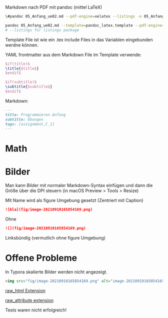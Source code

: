 Markdown nach PDF mit pandoc (mittel LaTeX)

```sh
\#pandoc 05_Anfang_ue02.md --pdf-engine=xelatex --listings -o 05_Anfang_ue02.pdf

pandoc 05_Anfang_ue02.md --template=pandoc_latex.template --pdf-engine=xelatex --listings -o 05_Anfang_ue02.pdf
# --listings für listings package
```

Template File ist wie ein .tex include Files in das Variablen eingebunden werdne können.

YAML frontmatter aus dem Markdown File im Template verwende:

```latex
$if(title)$
\title{$title$}
$endif$

$if(subtitle)$
\subtitle{$subtitle$}
$endif$
```

Markdown:

```markdown
---
title: Programmieren Anfang
subtitle: Übungen
tags: [assignment,C_1]
---

```



# Math



[](https://haixing-hu.github.io/programming/2013/09/20/how-to-use-mathjax-in-jekyll-generated-github-pages/)

[](https://stackoverflow.com/questions/26275645/how-to-support-latex-in-github-pages)



# Bilder

Man kann Bilder mit normaler Markdown-Syntax einfügen und dann die Größe über die DPI steuern (in macOS Preview > Tools > Resize)

Mit Name wird als figure Umgebung gesetzt (Zentriert mit Caption)

```markdown
![bla](fig/image-20210910165854169.png)
```

Ohne 

```markdown
![](fig/image-20210910165854169.png)
```

Linksbündig (vermutlich ohne figure Umgebung)



# Offene Probleme

In Typora skalierte Bilder werden nicht angezeigt.

```md
<img src="fig/image-20210910165854169.png" alt="image-20210910165854169" style="zoom:33%;" />
```



[raw_html Extension](https://pandoc.org/MANUAL.html#raw-html)

[raw_attribute extension](https://pandoc.org/MANUAL.html#extension-raw_attribute)

Tests waren nicht erfolgreich!



